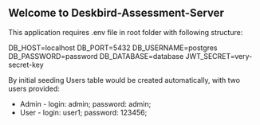 ## Welcome to Deskbird-Assessment-Server
This application requires .env file in root folder with following structure:

DB_HOST=localhost
DB_PORT=5432
DB_USERNAME=postgres
DB_PASSWORD=password
DB_DATABASE=database
JWT_SECRET=very-secret-key

By initial seeding Users table would be created automatically, with two users provided:

- Admin - login: admin; password: admin;
- User - login: user1; password: 123456;
